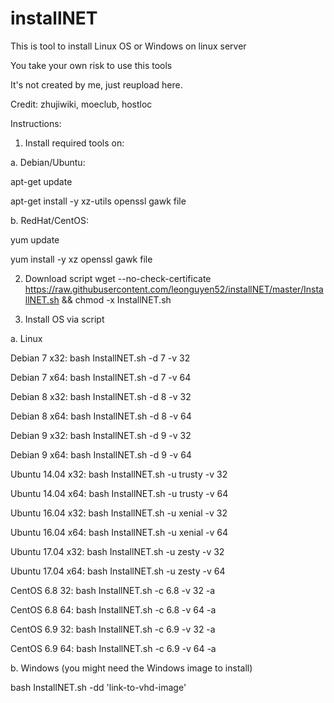 # installNET

This is tool to install Linux OS or Windows on linux server

You take your own risk to use this tools

It's not created by me, just reupload here.

Credit: zhujiwiki, moeclub, hostloc

Instructions:
1. Install required tools on:

a. Debian/Ubuntu:

apt-get update

apt-get install -y xz-utils openssl gawk file

b. RedHat/CentOS:

yum update

yum install -y xz openssl gawk file

2. Download script
wget --no-check-certificate https://raw.githubusercontent.com/leonguyen52/installNET/master/InstallNET.sh && chmod -x InstallNET.sh

3. Install OS via script

a. Linux

Debian 7 x32:
bash InstallNET.sh -d 7 -v 32

Debian 7 x64:
bash InstallNET.sh -d 7 -v 64

Debian 8 x32:
bash InstallNET.sh -d 8 -v 32

Debian 8 x64:
bash InstallNET.sh -d 8 -v 64

Debian 9 x32:
bash InstallNET.sh -d 9 -v 32

Debian 9 x64:
bash InstallNET.sh -d 9 -v 64

Ubuntu 14.04 x32:
bash InstallNET.sh -u trusty -v 32

Ubuntu 14.04 x64:
bash InstallNET.sh -u trusty -v 64

Ubuntu 16.04 x32:
bash InstallNET.sh -u xenial -v 32

Ubuntu 16.04 x64:
bash InstallNET.sh -u xenial -v 64

Ubuntu 17.04 x32:
bash InstallNET.sh -u zesty -v 32

Ubuntu 17.04 x64:
bash InstallNET.sh -u zesty -v 64

CentOS 6.8 32:
bash InstallNET.sh -c 6.8 -v 32 -a

CentOS 6.8 64:
bash InstallNET.sh -c 6.8 -v 64 -a

CentOS 6.9 32:
bash InstallNET.sh -c 6.9 -v 32 -a

CentOS 6.9 64:
bash InstallNET.sh -c 6.9 -v 64 -a

b. Windows (you might need the Windows image to install)

bash InstallNET.sh -dd 'link-to-vhd-image'
